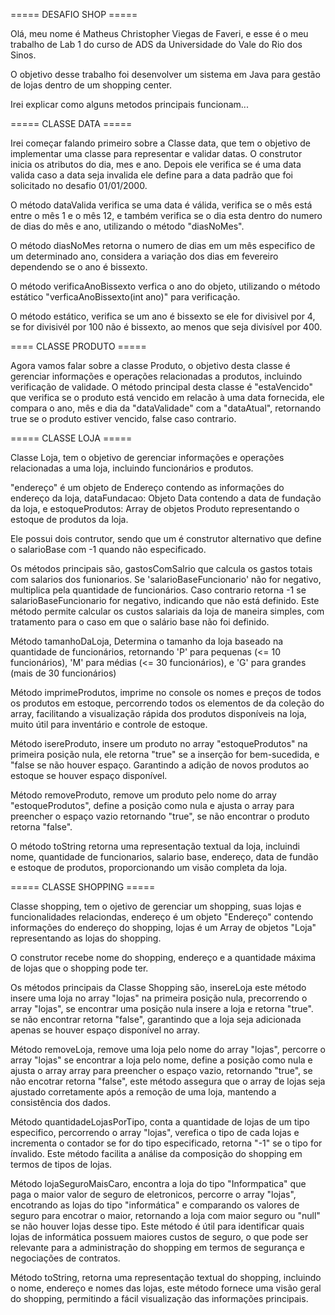===== DESAFIO SHOP =====

Olá, meu nome é Matheus Christopher Viegas de Faveri, e esse é o meu trabalho de Lab 1 do curso de ADS da Universidade do Vale do Rio dos Sinos.

O objetivo desse trabalho foi desenvolver um sistema em Java para gestão de lojas dentro de um shopping center.

Irei explicar como alguns metodos principais funcionam...

===== CLASSE DATA =====

Irei começar falando primeiro sobre a Classe data, que tem o objetivo de implementar uma classe para representar e validar datas.
O construtor inicia os atributos do dia, mes e ano. Depois ele verifica se é uma data valida
caso a data seja invalida ele define para a data padrão que foi solicitado no desafio 01/01/2000.

O método dataValida verifica se uma data é válida, verifica se o mês está entre o mês 1 e o mês 12, e também verifica se o dia esta dentro do numero de dias do mês e ano, utilizando o método "diasNoMes".

O método diasNoMes retorna o numero de dias em um mês especifico de um determinado ano, considera a variação dos dias em fevereiro dependendo se o ano é bissexto.

O método verificaAnoBissexto verfica o ano do objeto, utilizando o método estático "verficaAnoBissexto(int ano)" para verificação.

O método estático, verifica se um ano é bissexto se ele for divisivel por 4, se for divisivél por 100 não é bissexto, ao menos que seja divisível por 400.


==== CLASSE PRODUTO =====

Agora vamos falar sobre a classe Produto, o objetivo desta classe é gerenciar informações e operações relacionadas a produtos, incluindo verificação de validade.
O método principal desta classe é "estaVencido" que verifica se o produto está vencido em relacão à uma data fornecida, ele compara o ano, mês e dia da "dataValidade" com a "dataAtual", retornando true se o produto estiver vencido, false caso contrario.

===== CLASSE LOJA =====

Classe Loja, tem o objetivo de gerenciar informações e operações relacionadas a uma loja, incluindo funcionários e produtos.

"endereço" é um objeto de Endereço contendo as informações do endereço da loja, dataFundacao: Objeto Data contendo a data de fundação da loja,
e estoqueProdutos: Array de objetos Produto representando o estoque de produtos da loja.

Ele possui dois contrutor, sendo que um é construtor alternativo que define o salarioBase com -1 quando não especificado.

Os métodos principais são, gastosComSalrio que calcula os gastos totais com salarios dos funionarios. Se 'salarioBaseFuncionario' não for negativo, multiplica pela quantidade de funcionários.
Caso contrario retorna -1 se salarioBaseFuncionario for negativo, indicando que não está definido.
Este método permite calcular os custos salariais da loja de maneira simples, com tratamento para o caso em que o salário base não foi definido.

Método tamanhoDaLoja, Determina o tamanho da loja baseado na quantidade de funcionários, retornando 'P' para pequenas (<= 10 funcionários), 'M' para médias (<= 30 funcionários), e 'G' para grandes (mais de 30 funcionários)

Método imprimeProdutos, imprime no console os nomes e preços de todos os produtos em estoque, percorrendo todos os elementos de da coleção do array, facilitando a visualização rápida dos produtos disponíveis na loja, muito útil para inventário e controle de estoque.

Método isereProduto, insere um produto no array "estoqueProdutos" na primeira posição nula, ele retorna "true" se a inserção for bem-sucedida, e "false se não houver espaço. Garantindo a adição de novos produtos ao estoque se houver espaço disponível.

Método removeProduto, remove um produto pelo nome do array "estoqueProdutos", define a posição como nula e ajusta o array para preencher o espaço vazio retornando "true", se não encontrar o produto retorna "false".

O método toString retorna uma representação textual da loja, incluindi nome, quantidade de funcionarios, salario base, endereço, data de fundão e estoque de produtos, proporcionando um visão completa da loja.

===== CLASSE SHOPPING =====


Classe shopping, tem o ojetivo de gerenciar um shopping, suas lojas e funcionalidades relaciondas, endereço é um objeto "Endereço" contendo informações do endereço do shopping, lojas é um Array de objetos "Loja" representando as lojas do shopping.

O construtor recebe nome do shopping, endereço e a quantidade máxima de lojas que o shopping pode ter.

Os métodos principais da Classe Shopping são, insereLoja este método insere uma loja no array "lojas" na primeira posição nula, precorrendo o array "lojas", se encontrar uma posição nula insere a loja e retorna "true".
se não encontrar retorna "false", garantindo que a loja seja adicionada apenas se houver espaço disponível no array.

Método removeLoja, remove uma loja pelo nome do array "lojas", percorre o array "lojas" se encontrar a loja pelo nome, define a posição como nula e ajusta o array array para preencher o espaço vazio, retornando "true", se não encotrar retorna "false", este método assegura que o array de lojas seja ajustado corretamente após a remoção de uma loja, mantendo a consistência dos dados.

Método quantidadeLojasPorTipo, conta a quantidade de lojas de um tipo especifico, percorrendo o array "lojas", verefica o tipo de cada lojas e incrementa o contador se for do tipo especificado, retorna "-1" se o tipo for ínvalido.
Este método facilita a análise da composição do shopping em termos de tipos de lojas.

Método lojaSeguroMaisCaro, encontra a loja do tipo "Informpatica" que paga o maior valor de seguro de eletronicos, percorre o array "lojas", encotrando as lojas do tipo "informática" e comparando os valores de seguro para encotrar
o maior, retornando a loja com maior seguro ou "null" se não houver lojas desse tipo.
Este método é útil para identificar quais lojas de informática possuem maiores custos de seguro, o que pode ser relevante para a administração do shopping em termos de segurança e negociações de contratos.

Método toString, retorna uma representação textual do shopping, incluindo o nome, endereço e nomes das lojas, este método fornece uma visão geral do shopping, permitindo a fácil visualização das informações principais.
